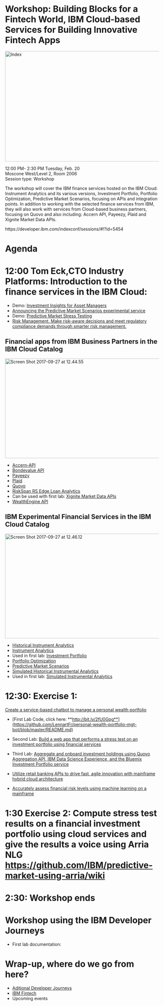 # Workshop: Building Blocks for a Fintech World, IBM Cloud-based Services for Building Innovative Fintech Apps

<img src="https://farm5.staticflickr.com/4759/28189306259_b23c184cf5_z.jpg" width="623" height="361" alt="Index"><p>

12:00 PM- 2:30 PM Tuesday, Feb. 20 <br>
Moscone West/Level 2, Room 2006 <br>
Session type: Workshop <br>
<p>
The workshop will cover the IBM finance services hosted on the IBM Cloud: Instrument Analytics and its various versions, Investment Portfolio, Portfolio Optimization, Predictive Market Scenarios, focusing on APIs and integration points. In addition to working with the selected finance services from IBM, they will also work with services from Cloud-based business partners, focusing on Quovo and also including: Accern API, Payeezy, Plaid and Xignite Market Data APIs.
<p>
https://developer.ibm.com/indexconf/sessions/#!?id=5454
<p>

# Agenda

# 12:00  Tom Eck,CTO Industry Platforms: Introduction to the finance services in the IBM Cloud: 

* Demo: [Investment Insights for Asset Managers](https://investment-insights-am.mybluemix.net/)
* [Announcing the Predictive Market Scenarios experimental service](https://www.ibm.com/blogs/bluemix/2017/05/announcing-predictive-market-scenarios-experimental-service/)
* Demo: [Predictive Market Stress Testing  ](https://predictive-market-stress-testing.mybluemix.net/) 
* [Risk Management. Make risk-aware decisions and meet regulatory compliance demands through smarter risk management.](https://www.ibm.com/analytics/us/en/business/risk-management/)

## Financial apps from IBM Business Partners in the IBM Cloud Catalog

<img src="https://farm5.staticflickr.com/4434/37101837360_9ed47fae43_z.jpg" width="640" height="326" alt="Screen Shot 2017-09-27 at 12.44.55">

* [Accern-API](https://console.bluemix.net/catalog/services/accern-api)
* [Bondevalue API](https://console.bluemix.net/catalog/services/bondevalue-api)
* [Payeezy](https://console.bluemix.net/catalog/services/payeezy)
* [Plaid](https://console.bluemix.net/catalog/services/plaid)
* [Quovo](https://console.bluemix.net/catalog/services/quovo)
* [RiskSpan RS Edge Loan Analytics](https://console.bluemix.net/catalog/services/riskspan-rs-edge-loan-analytics)
* Can be used with first lab: [Xignite Market Data APIs](https://console.bluemix.net/catalog/services/xignite-market-data-apis)
* [WealthEngine API](https://console.bluemix.net/catalog/services/wealthengine-api)

## IBM Experimental Financial Services in the IBM Cloud Catalog

<img src="https://farm5.staticflickr.com/4409/37328006152_4e409c3b7e_z.jpg" width="640" height="342" alt="Screen Shot 2017-09-27 at 12.46.12">

* [Historical Instrument Analytics](https://console.bluemix.net/catalog/services/historical-instrument-analytics)
* [Instrument Analytics](https://console.bluemix.net/catalog/services/instrument-analytics)
* Used in first lab: [Investment Portfolio](https://console.bluemix.net/catalog/services/investment-portfolio)
* [Portfolio Optimization](https://console.bluemix.net/catalog/services/portfolio-optimization)
* [Predictive Market Scenarios](https://console.bluemix.net/catalog/services/predictive-market-scenarios)
* [Simulated Historical Instrumental Analytics](https://console.bluemix.net/catalog/services/simulated-historical-instrument-analytics)
* Used in first lab: [Simulated Instrumental Analytics](https://console.bluemix.net/catalog/services/simulated-instrument-analytics)


# 12:30: Exercise 1:  
[Create a service-based chatbot to manage a personal wealth portfolio](https://developer.ibm.com/code/journey/create-an-investment-management-chatbot/)


* [First Lab Code, click here: **http://bit.ly/2fU0Gpg**](https://github.com/LennartFr/personal-wealth-portfolio-mgt-bot/blob/master/README.md)

* Second Lab: [Build a web app that performs a stress test on an investment portfolio using financial services
](https://developer.ibm.com/code/journey/create-a-stress-test-app-for-investment-portfolios/)
* Third Lab: [Aggregate and onboard investment holdings using Quovo Aggregation API, IBM Data Science Experience, and the Bluemix Investment Portfolio service](https://developer.ibm.com/code/journey/integrate-a-financial-investment-portfolio/)
* [Utilize retail banking APIs to drive fast, agile innovation with mainframe hybrid cloud architecture](https://developer.ibm.com/code/journey/create-financial-applications-using-apis-on-mainframe/)
* [Accurately assess financial risk levels using machine learning on a mainframe](https://developer.ibm.com/code/journey/apply-machine-learning-to-financial-risk-management/)


# 1:30   Exercise 2: Compute stress test results on a financial investment portfolio using cloud services and give the results a voice using Arria NLG  https://github.com/IBM/predictive-market-using-arria/wiki

# 2:30:  Workshop ends   

# Workshop using the IBM Developer Journeys
* First lab documentation: 

# Wrap-up, where do we go from here?
* [Aditional Developer Journeys](https://developer.ibm.com/code/journey/) 
* [IBM Fintech](https://www.ibm.com/us-en/marketplace/learning-lab/fintech)
* Upcoming events
